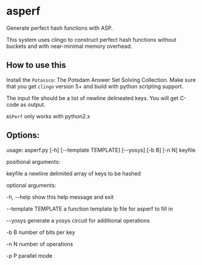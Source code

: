 # asperf
Generate perfect hash functions with ASP.

This system uses clingo to construct perfect hash functions without buckets and with near-minimal memory overhead.

## How to use this
Install the `Potassco`: The Potsdam Answer Set Solving Collection. Make sure that you get `clingo` version 5+ and build with python scripting support.

The input file should be a list of newline delineated keys. You will get C-code as output.

`ASPerf` only works with python2.x

## Options:
usage: asperf.py [-h] [--template TEMPLATE] [--yosys] [-b B] [-n N] keyfile

positional arguments:

  keyfile              a newline delimited array of keys to be hashed

optional arguments:

  -h, --help           show this help message and exit
  
  --template TEMPLATE  a function template lp file for asperf to fill in
  
  --yosys              generate a yosys circuit for additional operations
  
  -b B                 number of bits per key
  
  -n N                 number of operations

  -p P                 parallel mode
